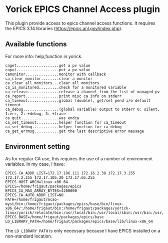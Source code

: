 # Yorick EPICS Channel Access plugin

This plugin provide access to epics channel access functions. It requires the EPICS 3.14 libraries (https://epics.anl.gov/index.php).

## Available functions
For more info: help,function in yorick.

```
caget...................get a pv value
caput...................put a pv value
camonitor...............monitor with callback
ca_clear_monitor........clear a monitor
ca_clear_all_monitors...clear all monitors
ca_is_monitored.........check for a monitored variable
ca_release..............release a channel from the list of managed pv
ca_report...............print misc ca info on stderr
ca_timeout..............global (double), get/set pend i/o default timeout
ca_debug................(global variable) output to stderr 0: silent, 1:err, 2: +debug, 3: +trace
ca_quit.................was endca
ca_set_timeout..........helper function for ca_timeout
ca_set_debug............helper function for ca_debug
ca_get_errmsg...........get the last descriptive error message
```

## Environment setting

As for regular CA use, this requires the use of a number of environment variables.
In my case, I have:
```
EPICS_CA_ADDR_LIST=172.17.106.111 172.16.2.38 172.17.3.255 172.17.2.255 172.17.105.20 172.17.65.255
EPICS_HOST_ARCH=linux-x86_64
EPICS=/home/frigaut/packages/epics
EPICS_CA_MAX_ARRAY_BYTES=4200000
EPICS_CA_AUTO_ADDR_LIST=NO
PATH=/home/frigaut/mcao-myst/bin:/home/frigaut/packages/epics/base/bin/linux-x86_64/:/home/frigaut/bin:/home/frigaut/packages/yorick-linux/yorick/relocate/bin:/usr/local/bin:/usr/local/sbin:/usr/bin:/usr/bin/site_perl:/usr/bin/vendor_perl:/usr/bin/core_perl
EPICS_BASE=/home/frigaut/packages/epics/base
LD_LIBRARY_PATH=/home/frigaut/packages/epics/base/lib/linux-x86_64
```
The `LD_LIBRARY_PATH` is only necessary because I have EPICS installed on a non-standard location.
